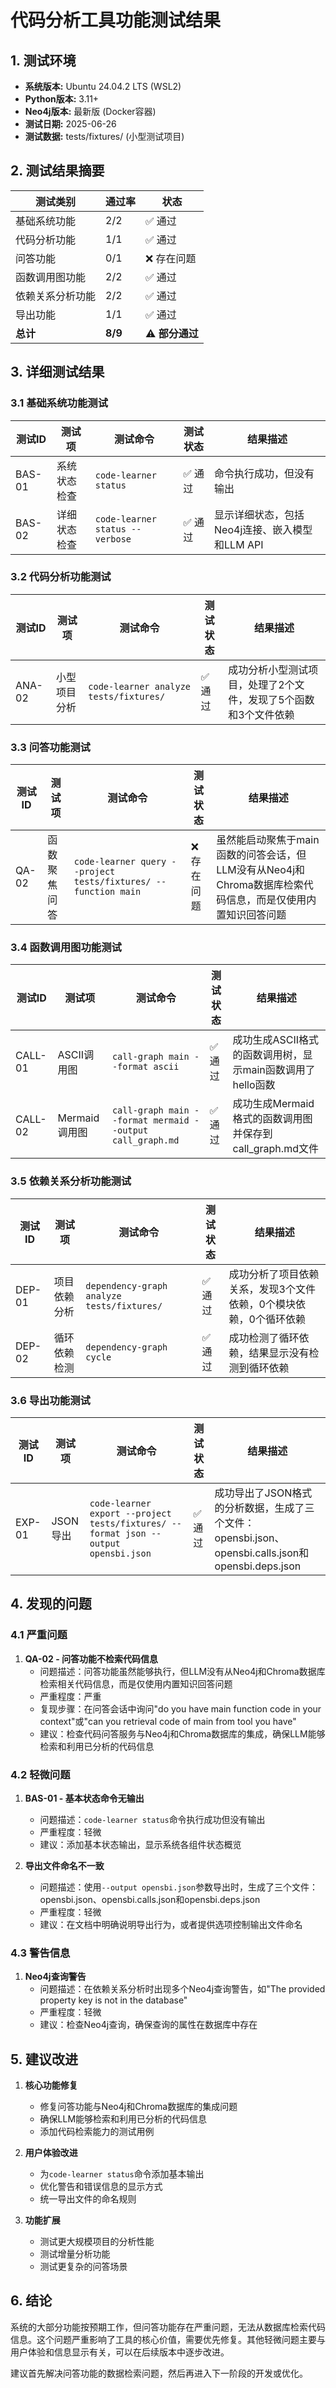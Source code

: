 # 代码分析工具功能测试结果

## 1. 测试环境

- **系统版本:** Ubuntu 24.04.2 LTS (WSL2)
- **Python版本:** 3.11+
- **Neo4j版本:** 最新版 (Docker容器)
- **测试日期:** 2025-06-26
- **测试数据:** tests/fixtures/ (小型测试项目)

## 2. 测试结果摘要

| 测试类别 | 通过率 | 状态 |
|---------|-------|------|
| 基础系统功能 | 2/2 | ✅ 通过 |
| 代码分析功能 | 1/1 | ✅ 通过 |
| 问答功能 | 0/1 | ❌ 存在问题 |
| 函数调用图功能 | 2/2 | ✅ 通过 |
| 依赖关系分析功能 | 2/2 | ✅ 通过 |
| 导出功能 | 1/1 | ✅ 通过 |
| **总计** | **8/9** | ⚠️ **部分通过** |

## 3. 详细测试结果

### 3.1 基础系统功能测试

| 测试ID | 测试项 | 测试命令 | 测试状态 | 结果描述 |
|-------|------|---------|---------|---------|
| BAS-01 | 系统状态检查 | `code-learner status` | ✅ 通过 | 命令执行成功，但没有输出 |
| BAS-02 | 详细状态检查 | `code-learner status --verbose` | ✅ 通过 | 显示详细状态，包括Neo4j连接、嵌入模型和LLM API |

### 3.2 代码分析功能测试

| 测试ID | 测试项 | 测试命令 | 测试状态 | 结果描述 |
|-------|------|---------|---------|---------|
| ANA-02 | 小型项目分析 | `code-learner analyze tests/fixtures/` | ✅ 通过 | 成功分析小型测试项目，处理了2个文件，发现了5个函数和3个文件依赖 |

### 3.3 问答功能测试

| 测试ID | 测试项 | 测试命令 | 测试状态 | 结果描述 |
|-------|------|---------|---------|---------|
| QA-02 | 函数聚焦问答 | `code-learner query --project tests/fixtures/ --function main` | ❌ 存在问题 | 虽然能启动聚焦于main函数的问答会话，但LLM没有从Neo4j和Chroma数据库检索代码信息，而是仅使用内置知识回答问题 |

### 3.4 函数调用图功能测试

| 测试ID | 测试项 | 测试命令 | 测试状态 | 结果描述 |
|-------|------|---------|---------|---------|
| CALL-01 | ASCII调用图 | `call-graph main --format ascii` | ✅ 通过 | 成功生成ASCII格式的函数调用树，显示main函数调用了hello函数 |
| CALL-02 | Mermaid调用图 | `call-graph main --format mermaid --output call_graph.md` | ✅ 通过 | 成功生成Mermaid格式的函数调用图并保存到call_graph.md文件 |

### 3.5 依赖关系分析功能测试

| 测试ID | 测试项 | 测试命令 | 测试状态 | 结果描述 |
|-------|------|---------|---------|---------|
| DEP-01 | 项目依赖分析 | `dependency-graph analyze tests/fixtures/` | ✅ 通过 | 成功分析了项目依赖关系，发现3个文件依赖，0个模块依赖，0个循环依赖 |
| DEP-02 | 循环依赖检测 | `dependency-graph cycle` | ✅ 通过 | 成功检测了循环依赖，结果显示没有检测到循环依赖 |

### 3.6 导出功能测试

| 测试ID | 测试项 | 测试命令 | 测试状态 | 结果描述 |
|-------|------|---------|---------|---------|
| EXP-01 | JSON导出 | `code-learner export --project tests/fixtures/ --format json --output opensbi.json` | ✅ 通过 | 成功导出了JSON格式的分析数据，生成了三个文件：opensbi.json、opensbi.calls.json和opensbi.deps.json |

## 4. 发现的问题

### 4.1 严重问题

1. **QA-02 - 问答功能不检索代码信息**
   - 问题描述：问答功能虽然能够执行，但LLM没有从Neo4j和Chroma数据库检索相关代码信息，而是仅使用内置知识回答问题
   - 严重程度：严重
   - 复现步骤：在问答会话中询问"do you have main function code in your context"或"can you retrieval code of main from tool you have"
   - 建议：检查代码问答服务与Neo4j和Chroma数据库的集成，确保LLM能够检索和利用已分析的代码信息

### 4.2 轻微问题

1. **BAS-01 - 基本状态命令无输出**
   - 问题描述：`code-learner status`命令执行成功但没有输出
   - 严重程度：轻微
   - 建议：添加基本状态输出，显示系统各组件状态概览

2. **导出文件命名不一致**
   - 问题描述：使用`--output opensbi.json`参数导出时，生成了三个文件：opensbi.json、opensbi.calls.json和opensbi.deps.json
   - 严重程度：轻微
   - 建议：在文档中明确说明导出行为，或者提供选项控制输出文件命名

### 4.3 警告信息

1. **Neo4j查询警告**
   - 问题描述：在依赖关系分析时出现多个Neo4j查询警告，如"The provided property key is not in the database"
   - 严重程度：轻微
   - 建议：检查Neo4j查询，确保查询的属性在数据库中存在

## 5. 建议改进

1. **核心功能修复**
   - 修复问答功能与Neo4j和Chroma数据库的集成问题
   - 确保LLM能够检索和利用已分析的代码信息
   - 添加代码检索能力的测试用例

2. **用户体验改进**
   - 为`code-learner status`命令添加基本输出
   - 优化警告和错误信息的显示方式
   - 统一导出文件的命名规则

3. **功能扩展**
   - 测试更大规模项目的分析性能
   - 测试增量分析功能
   - 测试更复杂的问答场景

## 6. 结论

系统的大部分功能按预期工作，但问答功能存在严重问题，无法从数据库检索代码信息。这个问题严重影响了工具的核心价值，需要优先修复。其他轻微问题主要与用户体验和信息显示有关，可以在后续版本中逐步改进。

建议首先解决问答功能的数据检索问题，然后再进入下一阶段的开发或优化。 